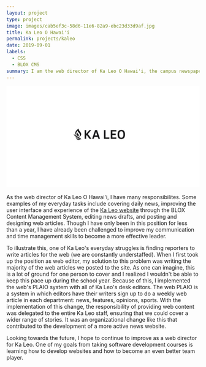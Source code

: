 ```yaml
---
layout: project
type: project
image: images/cab5ef3c-58d6-11e6-82a9-ebc23d33d9af.jpg
title: Ka Leo O Hawai'i
permalink: projects/kaleo
date: 2019-09-01
labels:
  - CSS
  - BLOX CMS
summary: I am the web director of Ka Leo O Hawai'i, the campus newspaper.
---
```


<img class="ui medium right floated rounded image" src="/images/cab5ef3c-58d6-11e6-82a9-ebc23d33d9af.jpg">

As the web director of Ka Leo O Hawai'i, I have many responsibilites. Some examples of my everyday tasks include covering daily news, improving the user interface and experience of the <a href="https://manoanow.org/kaleo/">Ka Leo website</a> through the BLOX Content Management System, editing news drafts, and posting and designing web articles. Though I have only been in this position for less than a year, I have already been challenged to improve my communication and time management skills to become a more effective leader. 

To illustrate this, one of Ka Leo's everyday struggles is finding reporters to write articles for the web (we are constantly understaffed). When I first took up the position as web editor, my solution to this problem was writing the majority of the web articles we posted to the site. As one can imagine, this is a lot of ground for one person to cover and I realized I wouldn't be able to keep this pace up during the school year. Because of this, I implemented the web's PLAIO system with all of Ka Leo's desk editors. The web PLAIO is a system in which editors have their writers sign up to do a weekly web article in each department: news, features, opinions, sports. With the implementation of this change, the responsibility of providing web content was delegated to the entire Ka Leo staff, ensuring that we could cover a wider range of stories. It was an organizational change like this that contributed to the development of a more active news website.

Looking towards the future, I hope to continue to improve as a web director for Ka Leo. One of my goals from taking software development courses is learning how to develop websites and how to become an even better team player.
